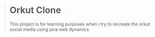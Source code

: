 ># Orkut Clone
>This project is for learning purposes when i try to recreate the orkut social media using java web dynamics
